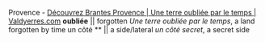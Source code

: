 
Provence - [Découvrez Brantes Provence | Une terre oubliée par le temps | Valdyerres.com](https://www.valdyerres.com/decouvrez-brantes-provence-une-terre-oubliee-par-le-temps/) 
	**oubliée** || forgotten
		*Une terre oubliée par le temps*, a land forgotten by time
	un côté ** || a side/lateral
		*un côté secret*, a secret side


